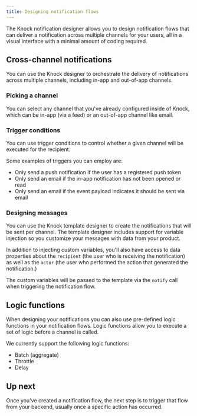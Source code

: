 ```yaml
---
title: Designing notification flows
---
```


The Knock notification designer allows you to design notification flows that can deliver a
notification across multiple channels for your users, all in a visual interface with a minimal amount
of coding required.

## Cross-channel notifications

You can use the Knock designer to orchestrate the delivery of notifications across multiple channels, including
in-app and out-of-app channels.

### Picking a channel

You can select any channel that you've already configured inside of Knock, which can be in-app (via a feed)
or an out-of-app channel like email.

### Trigger conditions

You can use trigger conditions to control whether a given channel will be executed for the recipient.

Some examples of triggers you can employ are:
- Only send a push notification if the user has a registered push token
- Only send an email if the in-app notification has not been opened or read
- Only send an email if the event payload indicates it should be sent via email

### Designing messages

You can use the Knock template designer to create the notifications that will be sent per
channel. The template designer includes support for variable injection so you customize your messages with data from your product.

In addition to injecting custom variables, you'll also have access to data properties about the `recipient` (the user who
is receiving the notification) as well as the `actor` (the user who performed the action that generated
the notification.)

The custom variables will be passed to the template via the `notify` call when triggering the notification flow.

## Logic functions

When designing your notifications you can also use pre-defined logic functions in your notification
flows. Logic functions allow you to execute a set of logic before a channel is called.

We currently support the following logic functions:

- Batch (aggregate)
- Throttle
- Delay

## Up next

Once you've created a notification flow, the next step is to trigger that flow from your backend, usually
once a specific action has occurred.
